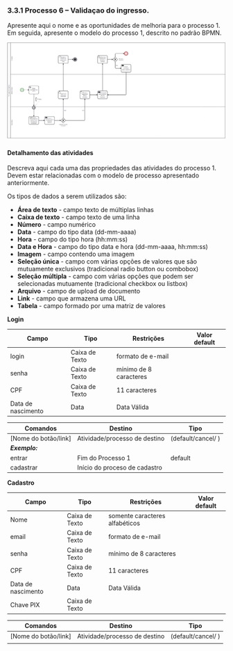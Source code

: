 ### 3.3.1 Processo 6 – Validaçao do ingresso.

Apresente aqui o nome e as oportunidades de melhoria para o processo 1. 
Em seguida, apresente o modelo do processo 1, descrito no padrão BPMN.

![Exemplo de um Modelo BPMN do PROCESSO 1](images/processo6.png "Modelo BPMN do Processo 1.")

#### Detalhamento das atividades

Descreva aqui cada uma das propriedades das atividades do processo 1. 
Devem estar relacionadas com o modelo de processo apresentado anteriormente.

Os tipos de dados a serem utilizados são:

* **Área de texto** - campo texto de múltiplas linhas
* **Caixa de texto** - campo texto de uma linha
* **Número** - campo numérico
* **Data** - campo do tipo data (dd-mm-aaaa)
* **Hora** - campo do tipo hora (hh:mm:ss)
* **Data e Hora** - campo do tipo data e hora (dd-mm-aaaa, hh:mm:ss)
* **Imagem** - campo contendo uma imagem
* **Seleção única** - campo com várias opções de valores que são mutuamente exclusivos (tradicional radio button ou combobox)
* **Seleção múltipla** - campo com várias opções que podem ser selecionadas mutuamente (tradicional checkbox ou listbox)
* **Arquivo** - campo de upload de documento
* **Link** - campo que armazena uma URL
* **Tabela** - campo formado por uma matriz de valores

**Login**

| **Campo**       | **Tipo**         | **Restrições** | **Valor default** |
| ---             | ---              | ---            | ---               |
| login           | Caixa de Texto   | formato de e-mail |                |
| senha           | Caixa de Texto   | mínimo de 8 caracteres |           |
| CPF             | Caixa de Texto   | 11 caracteres          |           |
| Data de nascimento | Data        | Data Válida         |           |


| **Comandos**         |  **Destino**                   | **Tipo** |
| ---                  | ---                            | ---               |
| [Nome do botão/link] | Atividade/processo de destino  | (default/cancel/  ) |
| ***Exemplo:***       |                                |                   |
| entrar               | Fim do Processo 1              | default           |
| cadastrar            | Início do proceso de cadastro  |                   |


**Cadastro**

| **Campo**       | **Tipo**         | **Restrições** | **Valor default** |
| ---             | ---              | ---            | ---               |
| Nome       | Caixa de Texto   | somente caracteres alfabéticos |                |
| email         | Caixa de Texto   | formato de e-mail |                |
| senha           | Caixa de Texto   | mínimo de 8 caracteres |           |
| CPF             | Caixa de Texto   | 11 caracteres          |           |
| Data de nascimento | Data        | Data Válida         |           |
| Chave PIX          | Caixa de Texto   |       |           |

| **Comandos**         |  **Destino**                   | **Tipo**          |
| ---                  | ---                            | ---               |
| [Nome do botão/link] | Atividade/processo de destino  | (default/cancel/  ) |
|                      |                                |                   |
